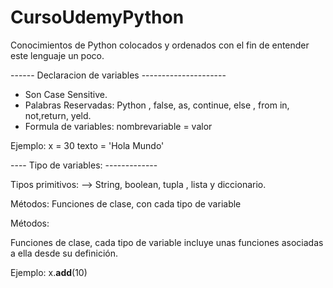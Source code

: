 # CursoUdemyPython
Conocimientos de Python colocados y ordenados con el fin de entender este lenguaje un poco. 

------ Declaracion de variables ---------------------

- Son Case Sensitive. 
- Palabras Reservadas: Python , false, as, continue, else , from in, not,return, yeld. 
- Formula de variables: nombrevariable = valor

Ejemplo: 
x = 30 
texto = 'Hola Mundo'

---- Tipo de variables: -------------

Tipos primitivos: --> String, boolean, tupla , lista y diccionario.

Métodos: Funciones de clase, con cada tipo de variable 

Métodos: 

Funciones de clase, cada tipo de variable incluye unas funciones asociadas a ella desde su definición. 

Ejemplo: x.__add__(10) 